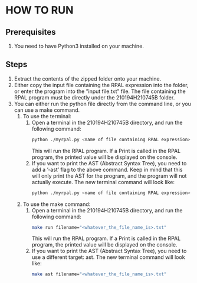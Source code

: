 # HOW TO RUN

## Prerequisites

1. You need to have Python3 installed on your machine.

## Steps

1. Extract the contents of the zipped folder onto your machine.
2. Either copy the input file containing the RPAL expression into the folder, or enter the program into the ”input file.txt” file. The file containing the RPAL program must be directly under the 210194H210745B folder.
3. You can either run the python file directly from the command line, or you can use a make command.
   1. To use the terminal:
      1. Open a terminal in the 210194H210745B directory, and run the following command:
         ```bash
         python ./myrpal.py <name of file containing RPAL expression>
         ```
         This will run the RPAL program. If a Print is called in the RPAL program, the printed value will be displayed on the console.
      2. If you want to print the AST (Abstract Syntax Tree), you need to add a ’-ast’ flag to the above command. Keep in mind that this will only print the AST for the program, and the program will not actually execute. The new terminal command will look like:
         ```bash
         python ./myrpal.py <name of file containing RPAL expression> -ast
         ```
   2. To use the make command:
      1. Open a terminal in the 210194H210745B directory, and run the following command:
         ```bash
         make run filename="<whatever_the_file_name_is>.txt"
         ```
         This will run the RPAL program. If a Print is called in the RPAL program, the printed value will be displayed on the console.
      2. If you want to print the AST (Abstract Syntax Tree), you need to use a different target: ast. The new terminal command will look like:
         ```bash
         make ast filename="<whatever_the_file_name_is>.txt"
         ```
